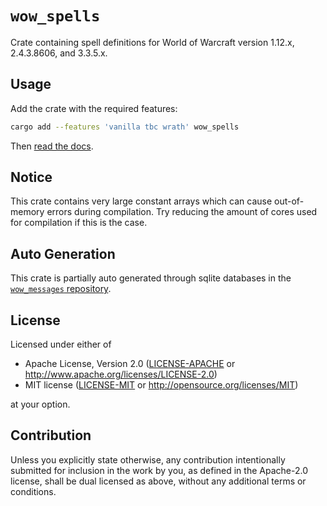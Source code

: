 # `wow_spells`

Crate containing spell definitions for World of Warcraft version 1.12.x, 2.4.3.8606, and 3.3.5.x.

## Usage

Add the crate with the required features:

 ```bash
 cargo add --features 'vanilla tbc wrath' wow_spells
 ```

Then [read the docs](https://crates.io/crates/wow_spells).

## Notice

This crate contains very large constant arrays which can cause out-of-memory errors during compilation.
Try reducing the amount of cores used for compilation if this is the case.

## Auto Generation

This crate is partially auto generated through sqlite databases in the
[`wow_messages` repository](https://github.com/gtker/wow_messages/).

## License

Licensed under either of

* Apache License, Version 2.0
  ([LICENSE-APACHE](LICENSE-APACHE) or <http://www.apache.org/licenses/LICENSE-2.0>)
* MIT license
  ([LICENSE-MIT](LICENSE-MIT) or <http://opensource.org/licenses/MIT>)

at your option.

## Contribution

Unless you explicitly state otherwise, any contribution intentionally submitted
for inclusion in the work by you, as defined in the Apache-2.0 license, shall be
dual licensed as above, without any additional terms or conditions.
